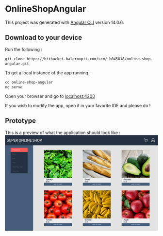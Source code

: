 # OnlineShopAngular

This project was generated with [Angular CLI](https://github.com/angular/angular-cli) version 14.0.6.

## Download to your device

Run the following :
```
git clone https://bitbucket.balgroupit.com/scm/~b045818/online-shop-angular.git
```
To get a local instance of the app running :
```
cd online-shop-angular
ng serve
```
Open your browser and go to [localhost:4200](http://localhost:4200)
        
If you wish to modify the app, open it in your favorite IDE and please do !

## Prototype

This is a preview of what the application should look like :
![Prototype image for the application](src/assets/prototype.png "Prototype")
